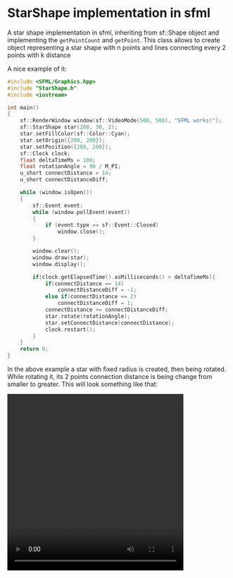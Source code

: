 # StarShape implementation in sfml
A star shape implementation in sfml, inheriting from sf::Shape object
and implementing the `getPointCount` and `getPoint`.
This class allows to create object representing a star shape with n points
and lines connecting every 2 points with k distance

A nice example of it:
```cpp
#include <SFML/Graphics.hpp>
#include "StarShape.h"
#include <iostream>

int main()
{
    sf::RenderWindow window(sf::VideoMode(500, 500), "SFML works!");
    sf::StarShape star(200, 30, 2);
    star.setFillColor(sf::Color::Cyan);
    star.setOrigin({200, 200});
    star.setPosition({200, 200});
    sf::Clock clock;
    float deltaTimeMs = 100;
    float rotationAngle = 90 / M_PI;
    u_short connectDistance = 14;
    u_short connectDistanceDiff;

    while (window.isOpen())
    {
        sf::Event event;
        while (window.pollEvent(event))
        {
            if (event.type == sf::Event::Closed)
                window.close();
        }

        window.clear();
        window.draw(star);
        window.display();

        if(clock.getElapsedTime().asMilliseconds() > deltaTimeMs){
            if(connectDistance == 14)
                connectDistanceDiff = -1;
            else if(connectDistance == 2)
                connectDistanceDiff = 1;
            connectDistance += connectDistanceDiff;
            star.rotate(rotationAngle);
            star.setConnectDistance(connectDistance);
            clock.restart();
        }
    }
    return 0;
}
```

In the above example a star with fixed radius is created, then being rotated.
While rotating it, its 2 points connection distance is being change from smaller to greater.
This will look something like that:

<video src="./star-animation.mp4" autoplay controls="controls" height="400" width="400">
</video>

